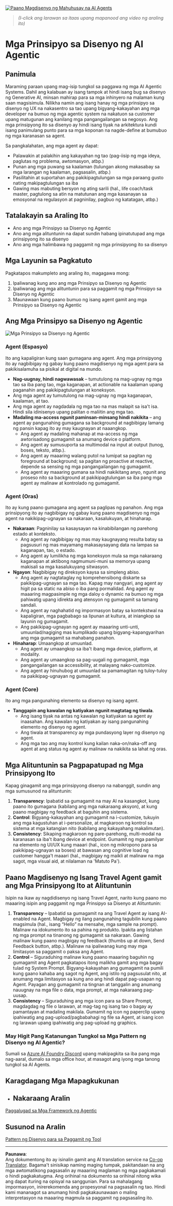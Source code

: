 <!--
CO_OP_TRANSLATOR_METADATA:
{
  "original_hash": "4c46e4ff9e349c521e2b0b17f51afa64",
  "translation_date": "2025-08-29T09:53:29+00:00",
  "source_file": "03-agentic-design-patterns/README.md",
  "language_code": "tl"
}
-->
[![Paano Magdisenyo ng Mahuhusay na AI Agents](../../../translated_images/lesson-3-thumbnail.1092dd7a8f1074a5b26e35aa8f810814e05a22fed1765c20c14b2b508c7ae379.tl.png)](https://youtu.be/m9lM8qqoOEA?si=4KimounNKvArQQ0K)

> _(I-click ang larawan sa itaas upang mapanood ang video ng araling ito)_
# Mga Prinsipyo sa Disenyo ng AI Agentic

## Panimula

Maraming paraan upang mag-isip tungkol sa paggawa ng mga AI Agentic Systems. Dahil ang kalabuan ay isang tampok at hindi isang bug sa disenyo ng Generative AI, minsan mahirap para sa mga inhinyero na malaman kung saan magsisimula. Nilikha namin ang isang hanay ng mga prinsipyo sa disenyo ng UX na nakasentro sa tao upang bigyang-kakayahan ang mga developer na bumuo ng mga agentic system na nakatuon sa customer upang matugunan ang kanilang mga pangangailangan sa negosyo. Ang mga prinsipyong ito sa disenyo ay hindi isang tiyak na arkitektura kundi isang panimulang punto para sa mga koponan na nagde-define at bumubuo ng mga karanasan sa agent.

Sa pangkalahatan, ang mga agent ay dapat:

- Palawakin at palakihin ang kakayahan ng tao (pag-iisip ng mga ideya, paglutas ng problema, awtomasyon, atbp.)
- Punan ang mga puwang sa kaalaman (tulungan akong makasabay sa mga larangan ng kaalaman, pagsasalin, atbp.)
- Pasilitahin at suportahan ang pakikipagtulungan sa mga paraang gusto nating makipagtulungan sa iba
- Gawing mas mabuting bersyon ng ating sarili (hal., life coach/task master, pagtulong sa atin na matutunan ang mga kasanayan sa emosyonal na regulasyon at pagninilay, pagbuo ng katatagan, atbp.)

## Tatalakayin sa Araling Ito

- Ano ang mga Prinsipyo sa Disenyo ng Agentic
- Ano ang mga alituntunin na dapat sundin habang ipinatutupad ang mga prinsipyong ito sa disenyo
- Ano ang mga halimbawa ng paggamit ng mga prinsipyong ito sa disenyo

## Mga Layunin sa Pagkatuto

Pagkatapos makumpleto ang araling ito, magagawa mong:

1. Ipaliwanag kung ano ang mga Prinsipyo sa Disenyo ng Agentic
2. Ipaliwanag ang mga alituntunin para sa paggamit ng mga Prinsipyo sa Disenyo ng Agentic
3. Maunawaan kung paano bumuo ng isang agent gamit ang mga Prinsipyo sa Disenyo ng Agentic

## Ang Mga Prinsipyo sa Disenyo ng Agentic

![Mga Prinsipyo sa Disenyo ng Agentic](../../../translated_images/agentic-design-principles.1cfdf8b6d3cc73c2b738951ee7b2043e224441d98babcf654be69d866120f93a.tl.png)

### Agent (Espasyo)

Ito ang kapaligiran kung saan gumagana ang agent. Ang mga prinsipyong ito ay nagbibigay ng gabay kung paano magdisenyo ng mga agent para sa pakikisalamuha sa pisikal at digital na mundo.

- **Nag-uugnay, hindi nagwawasak** – tumutulong na mag-ugnay ng mga tao sa iba pang tao, mga kaganapan, at actionable na kaalaman upang paganahin ang pakikipagtulungan at koneksyon.
- Ang mga agent ay tumutulong na mag-ugnay ng mga kaganapan, kaalaman, at tao.
- Ang mga agent ay nagdadala ng mga tao na mas malapit sa isa't isa. Hindi sila idinisenyo upang palitan o maliitin ang mga tao.
- **Madaling ma-access ngunit paminsan-minsang hindi nakikita** – ang agent ay pangunahing gumagana sa background at nagbibigay lamang ng pansin kapag ito ay may kaugnayan at naaangkop.
  - Ang agent ay madaling mahanap at ma-access ng mga awtorisadong gumagamit sa anumang device o platform.
  - Ang agent ay sumusuporta sa multimodal na input at output (tunog, boses, teksto, atbp.).
  - Ang agent ay maaaring walang putol na lumipat sa pagitan ng foreground at background; sa pagitan ng proactive at reactive, depende sa sensing ng mga pangangailangan ng gumagamit.
  - Ang agent ay maaaring gumana sa hindi nakikitang anyo, ngunit ang proseso nito sa background at pakikipagtulungan sa iba pang mga agent ay malinaw at kontrolado ng gumagamit.

### Agent (Oras)

Ito ay kung paano gumagana ang agent sa paglipas ng panahon. Ang mga prinsipyong ito ay nagbibigay ng gabay kung paano magdisenyo ng mga agent na nakikipag-ugnayan sa nakaraan, kasalukuyan, at hinaharap.

- **Nakaraan**: Pagninilay sa kasaysayan na kinabibilangan ng parehong estado at konteksto.
  - Ang agent ay nagbibigay ng mas may kaugnayang resulta batay sa pagsusuri ng mas mayamang makasaysayang data na lampas sa kaganapan, tao, o estado.
  - Ang agent ay lumilikha ng mga koneksyon mula sa mga nakaraang kaganapan at aktibong nagmumuni-muni sa memorya upang makisali sa mga kasalukuyang sitwasyon.
- **Ngayon**: Nagbibigay ng direksyon kaysa sa simpleng abiso.
  - Ang agent ay nagtataglay ng komprehensibong diskarte sa pakikipag-ugnayan sa mga tao. Kapag may nangyari, ang agent ay higit pa sa static na abiso o iba pang pormalidad. Ang agent ay maaaring magpasimple ng mga daloy o dynamic na bumuo ng mga pahiwatig upang idirekta ang atensyon ng gumagamit sa tamang sandali.
  - Ang agent ay naghahatid ng impormasyon batay sa kontekstwal na kapaligiran, mga pagbabago sa lipunan at kultura, at iniangkop sa layunin ng gumagamit.
  - Ang pakikipag-ugnayan ng agent ay maaaring unti-unti, umuunlad/nagiging mas kumplikado upang bigyang-kapangyarihan ang mga gumagamit sa mahabang panahon.
- **Hinaharap**: Umaangkop at umuunlad.
  - Ang agent ay umaangkop sa iba't ibang mga device, platform, at modality.
  - Ang agent ay umaangkop sa pag-uugali ng gumagamit, mga pangangailangan sa accessibility, at malayang nako-customize.
  - Ang agent ay hinuhubog at umuunlad sa pamamagitan ng tuloy-tuloy na pakikipag-ugnayan ng gumagamit.

### Agent (Core)

Ito ang mga pangunahing elemento sa disenyo ng isang agent.

- **Tanggapin ang kawalan ng katiyakan ngunit magtatag ng tiwala**.
  - Ang isang tiyak na antas ng kawalan ng katiyakan sa agent ay inaasahan. Ang kawalan ng katiyakan ay isang pangunahing elemento ng disenyo ng agent.
  - Ang tiwala at transparency ay mga pundasyong layer ng disenyo ng agent.
  - Ang mga tao ang may kontrol kung kailan naka-on/naka-off ang agent at ang status ng agent ay malinaw na nakikita sa lahat ng oras.

## Mga Alituntunin sa Pagpapatupad ng Mga Prinsipyong Ito

Kapag ginagamit ang mga prinsipyong disenyo na nabanggit, sundin ang mga sumusunod na alituntunin:

1. **Transparency**: Ipabatid sa gumagamit na may AI na kasangkot, kung paano ito gumagana (kabilang ang mga nakaraang aksyon), at kung paano magbigay ng feedback at baguhin ang sistema.
2. **Control**: Bigyang-kakayahan ang gumagamit na i-customize, tukuyin ang mga kagustuhan at i-personalize, at magkaroon ng kontrol sa sistema at mga katangian nito (kabilang ang kakayahang makalimutan).
3. **Consistency**: Sikaping magkaroon ng pare-parehong, multi-modal na karanasan sa iba't ibang device at endpoint. Gumamit ng mga pamilyar na elemento ng UI/UX kung maaari (hal., icon ng mikropono para sa pakikipag-ugnayan sa boses) at bawasan ang cognitive load ng customer hangga't maaari (hal., magbigay ng maikli at malinaw na mga sagot, mga visual aid, at nilalaman na 'Matuto Pa').

## Paano Magdisenyo ng Isang Travel Agent gamit ang Mga Prinsipyong Ito at Alituntunin

Isipin na ikaw ay nagdidisenyo ng isang Travel Agent, narito kung paano mo maaaring isipin ang paggamit ng mga Prinsipyo sa Disenyo at Alituntunin:

1. **Transparency** – Ipabatid sa gumagamit na ang Travel Agent ay isang AI-enabled na Agent. Magbigay ng ilang pangunahing tagubilin kung paano magsimula (hal., isang “Hello” na mensahe, mga sample na prompt). Malinaw na idokumento ito sa pahina ng produkto. Ipakita ang listahan ng mga prompt na tinanong ng gumagamit sa nakaraan. Gawing malinaw kung paano magbigay ng feedback (thumbs up at down, Send Feedback button, atbp.). Malinaw na ipaliwanag kung may mga limitasyon sa paggamit o paksa ang Agent.
2. **Control** – Siguraduhing malinaw kung paano maaaring baguhin ng gumagamit ang Agent pagkatapos itong malikha gamit ang mga bagay tulad ng System Prompt. Bigyang-kakayahan ang gumagamit na pumili kung gaano kahaba ang sagot ng Agent, ang istilo ng pagsusulat nito, at anumang mga limitasyon sa kung ano ang hindi dapat pag-usapan ng Agent. Payagan ang gumagamit na tingnan at tanggalin ang anumang nauugnay na mga file o data, mga prompt, at mga nakaraang pag-uusap.
3. **Consistency** – Siguraduhing ang mga icon para sa Share Prompt, magdagdag ng file o larawan, at mag-tag ng isang tao o bagay ay pamantayan at madaling makilala. Gumamit ng icon ng paperclip upang ipahiwatig ang pag-upload/pagbabahagi ng file sa Agent, at isang icon ng larawan upang ipahiwatig ang pag-upload ng graphics.

### May Higit Pang Katanungan Tungkol sa Mga Pattern ng Disenyo ng AI Agentic?

Sumali sa [Azure AI Foundry Discord](https://aka.ms/ai-agents/discord) upang makipagkita sa iba pang mga nag-aaral, dumalo sa mga office hour, at masagot ang iyong mga tanong tungkol sa AI Agents.

## Karagdagang Mga Mapagkukunan

- ## Nakaraang Aralin

[Paggalugad sa Mga Framework ng Agentic](../02-explore-agentic-frameworks/README.md)

## Susunod na Aralin

[Pattern ng Disenyo para sa Paggamit ng Tool](../04-tool-use/README.md)

---

**Paunawa**:  
Ang dokumentong ito ay isinalin gamit ang AI translation service na [Co-op Translator](https://github.com/Azure/co-op-translator). Bagama't sinisikap naming maging tumpak, pakitandaan na ang mga awtomatikong pagsasalin ay maaaring maglaman ng mga pagkakamali o hindi pagkakatugma. Ang orihinal na dokumento sa orihinal nitong wika ang dapat ituring na opisyal na sanggunian. Para sa mahalagang impormasyon, inirerekomenda ang propesyonal na pagsasalin ng tao. Hindi kami mananagot sa anumang hindi pagkakaunawaan o maling interpretasyon na maaaring magmula sa paggamit ng pagsasaling ito.